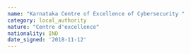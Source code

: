 ```yaml
---
name: "Karnataka Centre of Excellence of Cybersecurity "
category: local_authority
nature: "Centre d'excellence"
nationality: IND
date_signed: '2018-11-12'
---
```

    